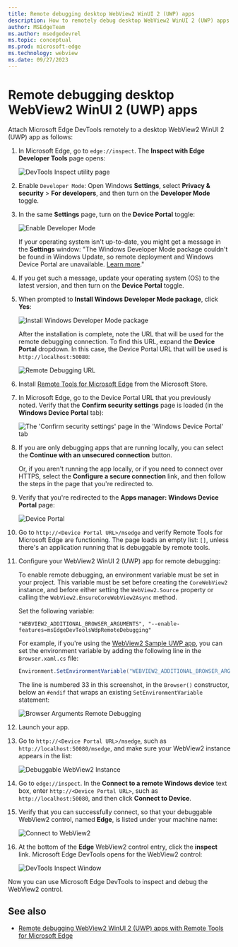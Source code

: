 ```yaml
---
title: Remote debugging desktop WebView2 WinUI 2 (UWP) apps
description: How to remotely debug desktop WebView2 WinUI 2 (UWP) apps by using Remote Tools for Microsoft Edge. 
author: MSEdgeTeam
ms.author: msedgedevrel
ms.topic: conceptual
ms.prod: microsoft-edge
ms.technology: webview
ms.date: 09/27/2023
---
```

# Remote debugging desktop WebView2 WinUI 2 (UWP) apps

Attach Microsoft Edge DevTools remotely to a desktop WebView2 WinUI 2 (UWP) app as follows:

1.  In Microsoft Edge, go to `edge://inspect`.  The **Inspect with Edge Developer Tools** page opens:

    ![DevTools Inspect utility page](./remote-debugging-images/inspect-devtools-page-supported.png)

1.  Enable `Developer Mode`: Open Windows **Settings**, select **Privacy & security** > **For developers**, and then turn on the **Developer Mode** toggle.

1.  In the same **Settings** page, turn on the **Device Portal** toggle:

    ![Enable Developer Mode](./remote-debugging-images/enable-developer-mode.png)

    If your operating system isn't up-to-date, you might get a message in the **Settings** window: "The Windows Developer Mode package couldn't be found in Windows Update, so remote deployment and Windows Device Portal are unavailable.  [Learn more](/windows/uwp/debug-test-perf/device-portal-desktop#failed-to-locate-the-package)."

1.  If you get such a message, update your operating system (OS) to the latest version, and then turn on the **Device Portal** toggle.

1.  When prompted to **Install Windows Developer Mode package**, click **Yes**:

    ![Install Windows Developer Mode package](./remote-debugging-images/install-developer-mode-package.png)

    After the installation is complete, note the URL that will be used for the remote debugging connection. To find this URL, expand the **Device Portal** dropdown.  In this case, the Device Portal URL that will be used is `http://localhost:50080`:

    ![Remote Debugging URL](./remote-debugging-images/remote-debugging-url.png)

1.  Install [Remote Tools for Microsoft Edge](https://www.microsoft.com/store/productId/9P6CMFV44ZLT) from the Microsoft Store.

1.  In Microsoft Edge, go to the Device Portal URL that you previously noted.  Verify that the **Confirm security settings** page is loaded (in the **Windows Device Portal** tab):

    ![The 'Confirm security settings' page in the 'Windows Device Portal' tab](./remote-debugging-images/open-device-portal.png)

1.  If you are only debugging apps that are running locally, you can select the **Continue with an unsecured connection** button.

    Or, if you aren't running the app locally, or if you need to connect over HTTPS, select the **Configure a secure connection** link, and then follow the steps in the page that you're redirected to.

1.  Verify that you're redirected to the **Apps manager: Windows Device Portal** page:

    ![Device Portal](./remote-debugging-images/device-portal.png)

1.  Go to `http://<Device Portal URL>/msedge` and verify Remote Tools for Microsoft Edge are functioning. The page loads an empty list: `[]`, unless there's an application running that is debuggable by remote tools.

1.  Configure your WebView2 WinUI 2 (UWP) app for remote debugging:

    To enable remote debugging, an environment variable must be set in your project.  This variable must be set before creating the `CoreWebView2` instance, and before either setting the `WebView2.Source` property or calling the `WebView2.EnsureCoreWebView2Async` method.

    Set the following variable:

    ```
    "WEBVIEW2_ADDITIONAL_BROWSER_ARGUMENTS", "--enable-features=msEdgeDevToolsWdpRemoteDebugging"
    ```
    
    For example, if you're using the [WebView2 Sample UWP app](https://github.com/MicrosoftEdge/WebView2Samples/tree/main/SampleApps/webview2_sample_uwp), you can set the environment variable by adding the following line in the `Browser.xaml.cs` file:
    
    ```csharp
    Environment.SetEnvironmentVariable("WEBVIEW2_ADDITIONAL_BROWSER_ARGUMENTS", "--enable-features=msEdgeDevToolsWdpRemoteDebugging");
    ```

    The line is numbered 33 in this screenshot, in the `Browser()` constructor, below an `#endif` that wraps an existing `SetEnvironmentVariable` statement:

    ![Browser Arguments Remote Debugging](./remote-debugging-images/browser-arguments-remote-debugging.png)

1.  Launch your app.

1.  Go to `http://<Device Portal URL>/msedge`, such as `http://localhost:50080/msedge`, and make sure your WebView2 instance appears in the list:

    ![Debuggable WebView2 Instance](./remote-debugging-images/debuggable-webviews.png)

1.  Go to `edge://inspect`.  In the **Connect to a remote Windows device** text box, enter `http://<Device Portal URL>`, such as `http://localhost:50080`, and then click **Connect to Device**.

1.  Verify that you can successfully connect, so that your debuggable WebView2 control, named **Edge**, is listed under your machine name:

    ![Connect to WebView2](./remote-debugging-images/connect-to-webview2.png)

1.  At the bottom of the **Edge** WebView2 control entry, click the **inspect** link.  Microsoft Edge DevTools opens for the WebView2 control:

    ![DevTools Inspect Window](./remote-debugging-images/devtools-inspect.png)

Now you can use Microsoft Edge DevTools to inspect and debug the WebView2 control.


<!-- ========================================================================== -->
## See also

* [Remote debugging WebView2 WinUI 2 (UWP) apps with Remote Tools for Microsoft Edge](./remote-debugging.md)
